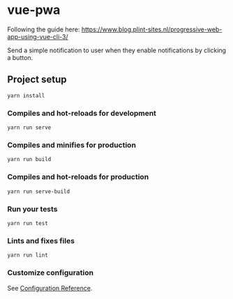 # vue-pwa

Following the guide here: https://www.blog.plint-sites.nl/progressive-web-app-using-vue-cli-3/<br>

Send a simple notification to user when they enable notifications by clicking a button.

## Project setup
```
yarn install
```

### Compiles and hot-reloads for development
```
yarn run serve
```

### Compiles and minifies for production
```
yarn run build
```

### Compiles and hot-reloads for production
```
yarn run serve-build
```

### Run your tests
```
yarn run test
```

### Lints and fixes files
```
yarn run lint
```

### Customize configuration
See [Configuration Reference](https://cli.vuejs.org/config/).

